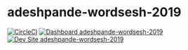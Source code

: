 # adeshpande-wordsesh-2019

[![CircleCI](https://circleci.com/gh/pantheon-training-org/adeshpande-wordsesh-2019.svg?style=shield)](https://circleci.com/gh/pantheon-training-org/adeshpande-wordsesh-2019)
[![Dashboard adeshpande-wordsesh-2019](https://img.shields.io/badge/dashboard-adeshpande_wordsesh_2019-yellow.svg)](https://dashboard.pantheon.io/sites/5f0fed2f-3dad-4ca9-a668-4e867f0e1624#dev/code)
[![Dev Site adeshpande-wordsesh-2019](https://img.shields.io/badge/site-adeshpande_wordsesh_2019-blue.svg)](http://dev-adeshpande-wordsesh-2019.pantheonsite.io/)